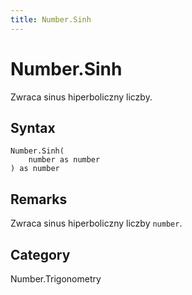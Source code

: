 ```yaml
---
title: Number.Sinh
---
```


# Number.Sinh


Zwraca sinus hiperboliczny liczby.


## Syntax

```powerquery
Number.Sinh(
    number as number
) as number
```


## Remarks

Zwraca sinus hiperboliczny liczby <code>number</code>.



## Category
Number.Trigonometry
